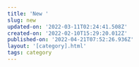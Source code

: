 ```yaml
---
title: 'New '
slug: new
updated-on: '2022-03-11T02:24:41.508Z'
created-on: '2022-02-10T15:29:20.012Z'
published-on: '2022-04-21T07:52:26.936Z'
layout: '[category].html'
tags: category
---
```



